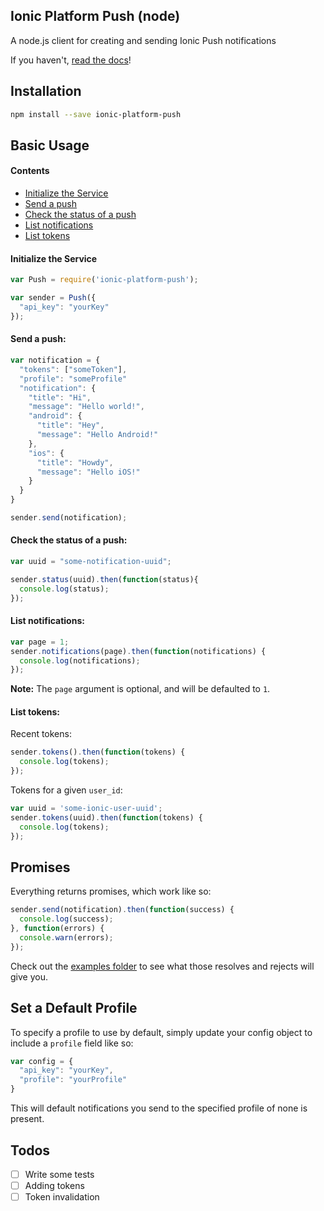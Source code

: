 ## Ionic Platform Push (node)

A node.js client for creating and sending Ionic Push notifications

If you haven't, [read the docs](http://docs.ionic.io/docs/push-overview)!

## Installation

```bash
npm install --save ionic-platform-push
```

## Basic Usage

#### Contents

* [Initialize the Service](#initialize-the-service)
* [Send a push](#send-a-push)
* [Check the status of a push](#check-the-status-of-a-push)
* [List notifications](#list-notifications)
* [List tokens](#list-tokens)

#### Initialize the Service

```javascript
var Push = require('ionic-platform-push');

var sender = Push({
  "api_key": "yourKey"
});
```

#### Send a push:

```javascript
var notification = {
  "tokens": ["someToken"],
  "profile": "someProfile"
  "notification": {
    "title": "Hi",
    "message": "Hello world!",
    "android": {
      "title": "Hey",
      "message": "Hello Android!"
    },
    "ios": {
      "title": "Howdy",
      "message": "Hello iOS!"
    }
  }
}

sender.send(notification);
```

#### Check the status of a push:

```javascript
var uuid = "some-notification-uuid";

sender.status(uuid).then(function(status){
  console.log(status);
});
```

#### List notifications:

```javascript
var page = 1;
sender.notifications(page).then(function(notifications) {
  console.log(notifications);
});
```

**Note:** The `page` argument is optional, and will be defaulted to `1`.

#### List tokens:

Recent tokens:

```javascript
sender.tokens().then(function(tokens) {
  console.log(tokens);
});
```

Tokens for a given `user_id`:

```javascript
var uuid = 'some-ionic-user-uuid';
sender.tokens(uuid).then(function(tokens) {
  console.log(tokens);
});
```

## Promises

Everything returns promises, which work like so:

```javascript
sender.send(notification).then(function(success) {
  console.log(success);
}, function(errors) {
  console.warn(errors);
});
```

Check out the [examples folder](https://github.com/Fuiste/ionic-push-node/tree/master/examples) to see what those resolves and rejects will give you.

## Set a Default Profile

To specify a profile to use by default, simply update your config object to include a `profile` field like so:

```javascript
var config = {
  "api_key": "yourKey",
  "profile": "yourProfile"
}
```

This will default notifications you send to the specified profile of none is present.

## Todos

- [ ] Write some tests
- [ ] Adding tokens
- [ ] Token invalidation
